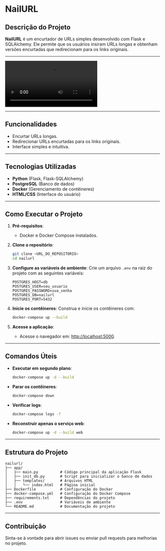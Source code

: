 # NailURL

## Descrição do Projeto
**NailURL** é um encurtador de URLs simples desenvolvido com Flask e SQLAlchemy. Ele permite que os usuários insiram URLs longas e obtenham versões encurtadas que redirecionam para os links originais.

---

![showcase](src/nailurl0.mp4)

---

## Funcionalidades
- Encurtar URLs longas.
- Redirecionar URLs encurtadas para os links originais.
- Interface simples e intuitiva.

---

## Tecnologias Utilizadas
- **Python** (Flask, Flask-SQLAlchemy)
- **PostgreSQL** (Banco de dados)
- **Docker** (Gerenciamento de contêineres)
- **HTML/CSS** (Interface do usuário)

---

## Como Executar o Projeto

1. **Pré-requisitos**:
   - Docker e Docker Compose instalados.

2. **Clone o repositório**:
   ```bash
   git clone <URL_DO_REPOSITORIO>
   cd nailurl
   ```

3. **Configure as variáveis de ambiente**:
   Crie um arquivo `.env` na raiz do projeto com as seguintes variáveis:
   ```env
   POSTGRES_HOST=db
   POSTGRES_USER=seu_usuario
   POSTGRES_PASSWORD=sua_senha
   POSTGRES_DB=nailurl
   POSTGRES_PORT=5432
   ```

4. **Inicie os contêineres**:
   Construa e inicie os contêineres com:
   ```bash
   docker-compose up --build
   ```

5. **Acesse a aplicação**:
   - Acesse o navegador em: [http://localhost:5000](http://localhost:5000).

---

## Comandos Úteis

- **Executar em segundo plano**:
  ```bash
  docker-compose up -d --build
  ```

- **Parar os contêineres**:
  ```bash
  docker-compose down
  ```

- **Verificar logs**:
  ```bash
  docker-compose logs -f
  ```

- **Reconstruir apenas o serviço web**:
  ```bash
  docker-compose up -d --build web
  ```

---

## Estrutura do Projeto

```
nailurl/
├── app/
│   ├── main.py          # Código principal da aplicação Flask
│   ├── init_db.py       # Script para inicializar o banco de dados
│   ├── templates/       # Arquivos HTML
│   │   └── index.html   # Página inicial
├── Dockerfile           # Configuração do Docker
├── docker-compose.yml   # Configuração do Docker Compose
├── requirements.txt     # Dependências do projeto
├── .env                 # Variáveis de ambiente
└── README.md            # Documentação do projeto
```

---

## Contribuição
Sinta-se à vontade para abrir issues ou enviar pull requests para melhorias no projeto.
